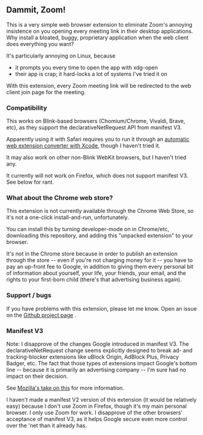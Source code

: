 ## Dammit, Zoom!

This is a very simple web browser extension to eliminate Zoom's annoying 
insistence on you opening every meeting link in their desktop applications.
Why install a bloated, buggy, proprietary application when the web client
does everything you want?

It's particularly annoying on Linux, because
* it prompts you every time to open the app with xdg-open
* their app is crap; it hard-locks a lot of systems I've tried it on

With this extension, every Zoom meeting link will be redirected to the web
client join page for the meeting.

### Compatibility

This works on Blink-based browsers (Chomium/Chrome, Vivaldi, Brave, etc), as
they support the declarativeNetRequest API from manifest V3.

Apparently using it with Safari requires you to run it through an 
[automatic web extension converter with Xcode](https://developer.apple.com/documentation/safariservices/safari_web_extensions/converting_a_web_extension_for_safari),
though I haven't tried it.

It may also work on other non-Blink WebKit browsers, but I haven't tried any.

It currently will not work on Firefox, which does not support manifest V3.
See below for rant.

### What about the Chrome web store?

This extension is not currently available through the Chrome Web Store, so it's
not a one-click install-and-run, unfortunately.

You can install this by turning developer-mode on in Chrome/etc, downloading
this repository, and adding this "unpacked extension" to your browser.

It's not in the Chrome store because in order to publish an extension through
the store -- even if you're not charging money for it -- you have to pay an
up-front fee to Google, in addition to giving them every personal bit of
information about yourself, your life, your friends, your email, and the
rights to your first-born child (there's that advertising business again).

### Support / bugs

If you have problems with this extension, please let me know.  Open an issue
on the [Github project page](https://github.com/ccazabon/dammit-zoom) .

### Manifest V3

Note: I disapprove of the changes Google introduced in manifest V3.  The
declarativeNetRequest change seems explicitly designed to break ad- and
tracking-blocker extensions like uBlock Origin, AdBlock Plus, Privacy Badger,
etc.  The fact that those types of extensions impact Google's bottom line --
because it is primarily an advertising company -- I'm sure had no impact
on their decision.

See [Mozilla's take on this](https://blog.mozilla.org/addons/2019/09/03/mozillas-manifest-v3-faq/)
for more information.

I haven't made a manifest V2 version of this extension (it would be relatively
easy) because I don't use Zoom in Firefox, though it's my main personal
browser.  I only use Zoom for work.  I disapprove of the other browsers'
acceptance of manifest V3, as it helps Google secure even more control over
the 'net than it already has.


